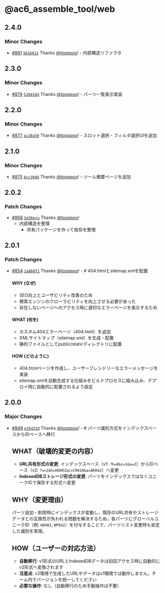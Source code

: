 # @ac6_assemble_tool/web

## 2.4.0

### Minor Changes

- [#881](https://github.com/tooppoo/ac6_assemble_tool/pull/881) [`561b012`](https://github.com/tooppoo/ac6_assemble_tool/commit/561b012da3f8ee6affd3c25b367b54543584d430) Thanks [@tooppoo](https://github.com/tooppoo)! - 内部構造リファクタ

## 2.3.0

### Minor Changes

- [#879](https://github.com/tooppoo/ac6_assemble_tool/pull/879) [`528410d`](https://github.com/tooppoo/ac6_assemble_tool/commit/528410d7f6d24b763b098d3347a9c7a7dde7bb54) Thanks [@tooppoo](https://github.com/tooppoo)! - パーツ一覧表示実装

## 2.2.0

### Minor Changes

- [#877](https://github.com/tooppoo/ac6_assemble_tool/pull/877) [`ac28a59`](https://github.com/tooppoo/ac6_assemble_tool/commit/ac28a5964ae1380734bd87c043bd5347dfe7e479) Thanks [@tooppoo](https://github.com/tooppoo)! - スロット選択・フィルタ選択UIを追加

## 2.1.0

### Minor Changes

- [#875](https://github.com/tooppoo/ac6_assemble_tool/pull/875) [`4cc30dd`](https://github.com/tooppoo/ac6_assemble_tool/commit/4cc30ddd5431ad0b3e6ce81ba7ea31d602aa30a8) Thanks [@tooppoo](https://github.com/tooppoo)! - ツール概要ページを追加

## 2.0.2

### Patch Changes

- [#868](https://github.com/tooppoo/ac6_assemble_tool/pull/868) [`2e56eca`](https://github.com/tooppoo/ac6_assemble_tool/commit/2e56eca12ed43cb8fd86fcab687ea37975238c6b) Thanks [@tooppoo](https://github.com/tooppoo)!
  - 内部構造を整理
    - 共有パッケージを作って依存を整理

## 2.0.1

### Patch Changes

- [#854](https://github.com/tooppoo/ac6_assemble_tool/pull/854) [`1a860f1`](https://github.com/tooppoo/ac6_assemble_tool/commit/1a860f1bc8d7504976e5bf80224bc8757337bdb4) Thanks [@tooppoo](https://github.com/tooppoo)! - # 404.htmlとsitemap.xmlを配置

  #### WHY (なぜ)
  - SEO向上とユーザビリティ改善のため
  - 検索エンジンのクローラビリティを向上させる必要があった
  - 存在しないページへのアクセス時に適切なエラーページを表示するため

  #### WHAT (何を)
  - カスタム404エラーページ（404.html）を追加
  - XMLサイトマップ（sitemap.xml）を生成・配置
  - 静的ファイルとしてpublic/staticディレクトリに配置

  #### HOW (どのように)
  - 404.htmlページを作成し、ユーザーフレンドリーなエラーメッセージを実装
  - sitemap.xmlを自動生成する仕組みをビルドプロセスに組み込み、デプロイ時に自動的に配置されるよう設定

## 2.0.0

### Major Changes

- [#849](https://github.com/tooppoo/ac6_assemble_tool/pull/849) [`e35425d`](https://github.com/tooppoo/ac6_assemble_tool/commit/e35425d0214a148fbd2dfedf33395bab940ea948) Thanks [@tooppoo](https://github.com/tooppoo)! - # パーツ識別方式をインデックスベースからIDベースへ移行

  ## WHAT（破壊的変更の内容）
  - **URL共有形式の変更**: インデックスベース（v1: `?h=0&c=1&a=2`）からIDベース（v2: `?v=2&h=HD001&c=CR010&a=AR042`）へ変更
  - **IndexedDBストレージ形式の変更**: パーツをインデックスではなくユニークIDで保存する形式へ変更

  ## WHY（変更理由）

  パーツ追加・削除時にインデックスが変動し、既存のURL共有やストレージデータとの互換性が失われる問題を解決するため。各パーツにグローバルユニークID（例: `HD001`, `WP042`）を付与することで、パーツリスト変更時も安定した識別を実現。

  ## HOW（ユーザーの対応方法）
  - **自動移行**: v1形式のURLとIndexedDBデータは初回アクセス時に自動的にv2形式へ変換されます
  - **注意点**: v2環境で生成したURLやデータはv1環境では動作しません。チーム内でバージョンを統一してください
  - **必要な操作**: なし（自動移行のため手動操作は不要）
